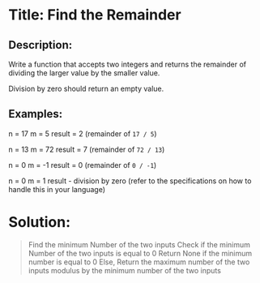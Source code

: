 # Title: Find the Remainder

## Description:

Write a function that accepts two integers and returns the remainder of dividing the larger value by the smaller value.

Division by zero should return an empty value.

## Examples:

n = 17
m = 5
result = 2 (remainder of `17 / 5`)

n = 13
m = 72
result = 7 (remainder of `72 / 13`)

n = 0
m = -1
result = 0 (remainder of `0 / -1`)

n = 0
m = 1
result - division by zero (refer to the specifications on how to handle this in your language)

# Solution:

> Find the minimum Number of the two inputs
> Check if the minimum Number of the two inputs is equal to 0
> Return None if the minimum number is equal to 0
> Else, Return the maximum number of the two inputs modulus by the minimum number of the two inputs
